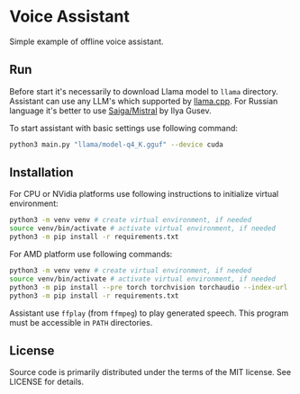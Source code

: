 # Voice Assistant

Simple example of offline voice assistant.

## Run

Before start it's necessarily to download Llama model to `llama` directory. Assistant can use any LLM's which
supported by [llama.cpp](https://github.com/ggerganov/llama.cpp). For Russian language it's better to use
[Saiga/Mistral](https://huggingface.co/IlyaGusev/saiga_mistral_7b_gguf/tree/main) by Ilya Gusev.

To start assistant with basic settings use following command:

```bash
python3 main.py "llama/model-q4_K.gguf" --device cuda
```

## Installation

For CPU or NVidia platforms use following instructions to initialize virtual environment:

```bash
python3 -m venv venv # create virtual environment, if needed
source venv/bin/activate # activate virtual environment, if needed
python3 -m pip install -r requirements.txt
```

For AMD platform use following commands:

```bash
python3 -m venv venv # create virtual environment, if needed
source venv/bin/activate # activate virtual environment, if needed
python3 -m pip install --pre torch torchvision torchaudio --index-url 'https://download.pytorch.org/whl/nightly/rocm5.7/' 
python3 -m pip install -r requirements.txt
```

Assistant use `ffplay` (from `ffmpeg`) to play generated speech. This program must be accessible in `PATH` directories.

## License

Source code is primarily distributed under the terms of the MIT license. See LICENSE for details.
